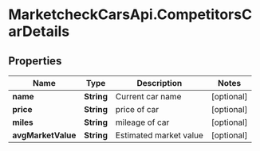 # MarketcheckCarsApi.CompetitorsCarDetails

## Properties
Name | Type | Description | Notes
------------ | ------------- | ------------- | -------------
**name** | **String** | Current car name | [optional] 
**price** | **String** | price of car | [optional] 
**miles** | **String** | mileage of car | [optional] 
**avgMarketValue** | **String** | Estimated market value | [optional] 



